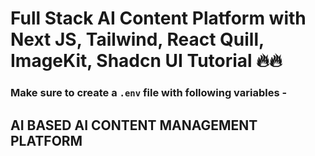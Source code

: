 # Full Stack AI Content Platform with Next JS, Tailwind, React Quill, ImageKit, Shadcn UI Tutorial 🔥🔥


### Make sure to create a `.env` file with following variables -


## AI BASED AI CONTENT MANAGEMENT PLATFORM